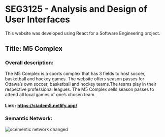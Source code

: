 # SEG3125 - Analysis and Design of User Interfaces
This website was developed using React for a Software Engineering project.

## Title: M5 Complex

### Overall description: 
The M5 Complex is a sports complex that has 3 fields to host soccer, basketball and hockey games. The website offers season passes for Ottawa’s own soccer, basketball and hockey teams.The teams play in their respective professional leagues. The M5 Complex sells season passes to attend all local games of one’s chosen team.

#### Link : https://stadem5.netlify.app/

### Semantic Network:
![scementic network changed](https://github.com/as10anas/M5COMPLEX/assets/91287439/c4121f31-7c91-478c-bd12-d962e0ea0b73)

